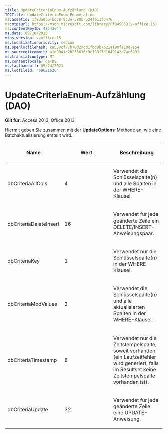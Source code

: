 ```yaml
---
title: UpdateCriteriaEnum-Aufzählung (DAO)
TOCTitle: UpdateCriteriaEnum Enumeration
ms:assetid: 1f83a0c6-bdc8-9c3e-380b-524f611f6476
ms:mtpsurl: https://msdn.microsoft.com/library/Ff845853(v=office.15)
ms:contentKeyID: 48543644
ms.date: 09/18/2015
mtps_version: v=office.15
ms.localizationpriority: medium
ms.openlocfilehash: ca550cf77b70d27cd1fbc8b7b21af98fe10d7e54
ms.sourcegitcommit: a1d9041c20256616c9c183f7d1049142a7ac6991
ms.translationtype: MT
ms.contentlocale: de-DE
ms.lasthandoff: 09/24/2021
ms.locfileid: "59621626"
---
```

# <a name="updatecriteriaenum-enumeration-dao"></a>UpdateCriteriaEnum-Aufzählung (DAO)


**Gilt für**: Access 2013, Office 2013

Hiermit geben Sie zusammen mit der **UpdateOptions**-Methode an, wie eine Batchaktualisierung erstellt wird.

<table>
<colgroup>
<col style="width: 33%" />
<col style="width: 33%" />
<col style="width: 33%" />
</colgroup>
<thead>
<tr class="header">
<th><p>Name</p></th>
<th><p>Wert</p></th>
<th><p>Beschreibung</p></th>
</tr>
</thead>
<tbody>
<tr class="odd">
<td><p>dbCriteriaAllCols</p></td>
<td><p>4 </p></td>
<td><p>Verwendet die Schlüsselspalte(n) und alle Spalten in der WHERE-Klausel.</p></td>
</tr>
<tr class="even">
<td><p>dbCriteriaDeleteInsert</p></td>
<td><p>16 </p></td>
<td><p>Verwendet für jede geänderte Zeile ein DELETE/INSERT-Anweisungspaar.</p></td>
</tr>
<tr class="odd">
<td><p>dbCriteriaKey</p></td>
<td><p>1</p></td>
<td><p>Verwendet nur die Schlüsselspalte(n) in der WHERE-Klausel.</p></td>
</tr>
<tr class="even">
<td><p>dbCriteriaModValues</p></td>
<td><p>2</p></td>
<td><p>Verwendet die Schlüsselspalte(n) und alle aktualisierten Spalten in der WHERE-Klausel.</p></td>
</tr>
<tr class="odd">
<td><p>dbCriteriaTimestamp</p></td>
<td><p>8 </p></td>
<td><p>Verwendet nur die Zeitstempelspalte, soweit vorhanden (ein Laufzeitfehler wird generiert, falls im Resultset keine Zeitstempelspalte vorhanden ist).</p></td>
</tr>
<tr class="even">
<td><p>dbCriteriaUpdate</p></td>
<td><p>32</p></td>
<td><p>Verwendet für jede geänderte Zeile eine UPDATE-Anweisung.</p></td>
</tr>
</tbody>
</table>

